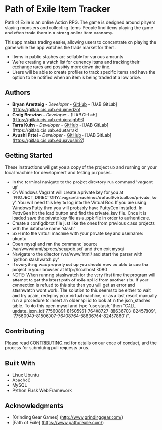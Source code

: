 # Path of Exile Item Tracker

Path of Exile is an online Action RPG. The game is designed around players slaying monsters and collecting items. People find items playing the game and often trade them in a strong online item economy.

This app makes trading easier, allowing users to concentrate on playing the game while the app watches the trade market for them.
* Items in public stashes are sellable for various amounts
* We're creating a watch list for currency items and tracking their exchange rates and possibly more down the line.
* Users will be able to create profiles to track specific items and have the option to be notified when an item is being traded at a low price.



## Authors

* **Bryan Arretteig** - *Developer* - [GitHub](https://github.com/Arretteig) - [UAB GitLab] (https://gitlab.cis.uab.edu/medzo)
* **Craig Brewton** - *Developer* -  [UAB GitLab] (https://gitlab.cis.uab.edu/craigb96)
* **Tarra Kuhn** - *Developer* - [GitHub](https://github.com/tarrak) - [UAB GitLab] (https://gitlab.cis.uab.edu/tarrak)
* **Ayushi Patel** - *Developer* - [GitHub](https://github.com/ayushipatel27) - [UAB GitLab] (https://gitlab.cis.uab.edu/ayushi27)


## Getting Started

These instructions will get you a copy of the project up and running on your local machine for development and testing purposes.
* In the terminal navigate to the project directory run command 'vagrant up'
* On Windows Vagrant will create a private key for you at 'PROJECT_DIRECTORY/.vagrant/machines/default/virtualbox/private_key'. You will need this key to log into the Virtual Box. If you are using Windows Putty then you will probably have PuttyGen installed. In PuttyGen hit the load button and find the private_key file. Once it is loaded save the private key file as a .ppk file in order to authenticate.
* Create a configdb.txt file just like the ones from previous class projects with the database name 'stash'
* SSH into the virtual machine with your private key and username: ubuntu
* Open mysql and run the command 'source /var/www/html/sprocs/setupdb.sql' and then exit mysql
* Navigate to the director /var/www/html/ and start the parser with 'python stashwatch.py'
* If everything was properly set up you should now be able to see the project in your browser at http://localhost:8080
* NOTE: When running stashwatch for the very first time the program will attempt to get the latest path of exile api id from another site. If your connection is refued to this site then you will get an error and stashwatch wont work. The solution to this seems to be either to wait and try again, redeploy your virtual machine, or as a last resort manually run a procedure to insert an older api id to look at in the json_stashes table. To do this open mysql and type 'use stash;' then "CALL update_json_id('77560891-81505961-76408727-88636703-82457809', '77560949-81506007-76408764-88636764-82457860')". 

## Contributing

Please read [CONTRIBUTING.md](https://gitlab.cis.uab.edu/medzo/PathOfExileItemTracker/blob/871952f0790b9604c77bea52bfab848fc3cf9d35/CONTRIBUTING.md) for details on our code of conduct, and the process for submitting pull requests to us.


## Built With

* Linux Ubuntu
* Apache2
* MySQL
* Python Flask Web Framework


## Acknowledgments

* [Grinding Gear Games] (http://www.grindinggear.com/)
* [Path of Exile] (https://www.pathofexile.com/)
